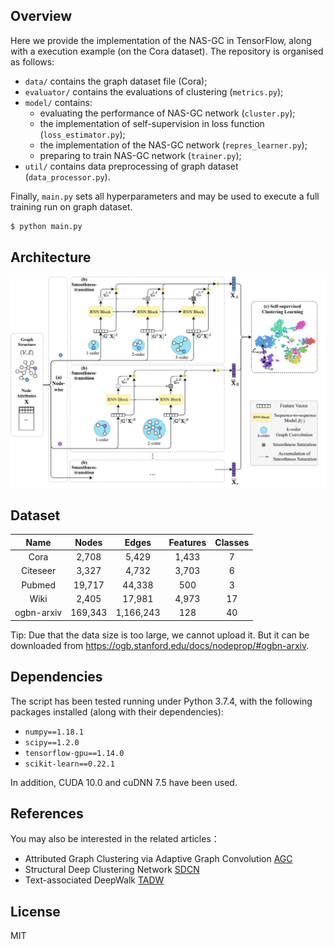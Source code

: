 ## Overview
Here we provide the implementation of the NAS-GC in TensorFlow, along with a
 execution example (on the Cora dataset). The repository is organised as follows:
+ `data/` contains the graph dataset file (Cora);
+ `evaluator/` contains the evaluations of clustering (`metrics.py`);
+ `model/` contains:
  + evaluating the performance of NAS-GC network (`cluster.py`);
  + the implementation of self-supervision in loss function (`loss_estimator.py`);
  + the implementation of the NAS-GC network (`repres_learner.py`);
  + preparing to train NAS-GC network (`trainer.py`);
+ `util/` contains data preprocessing of graph dataset (`data_processor.py`).

Finally, `main.py` sets all hyperparameters and may be used to execute a full training run on graph dataset.

```bash
$ python main.py
```

## Architecture

![image](https://github.com/aI-area/NASGC/blob/main/framework.png)

## Dataset
| Name | Nodes | Edges | Features | Classes |
| :--: | :---: | :---: | :------: | :-----: |
| Cora | 2,708 | 5,429 |  1,433   |    7    |
| Citeseer | 3,327 | 4,732 |  3,703   |    6    |
| Pubmed | 19,717 | 44,338 |  500   |    3    |
| Wiki | 2,405 | 17,981 |  4,973   |    17    |
| ogbn-arxiv | 169,343 | 1,166,243 |  128   |    40    |

Tip: Due that the data size is too large, we cannot upload it. But it can be downloaded from https://ogb.stanford.edu/docs/nodeprop/#ogbn-arxiv.

## Dependencies
The script has been tested running under Python 3.7.4, with the following packages installed (along with their dependencies):
+ `numpy==1.18.1`
+ `scipy==1.2.0`
+ `tensorflow-gpu==1.14.0`
+ `scikit-learn==0.22.1 `

In addition, CUDA 10.0 and cuDNN 7.5 have been used.

## References

You may also be interested in the related articles：

+ Attributed Graph Clustering via Adaptive Graph Convolution [AGC]( https://github.com/karenlatong/AGC-master)
+ Structural Deep Clustering Network [SDCN](https://github.com/bdy9527/SDCN)
+ Text-associated DeepWalk [TADW](https://github.com/benedekrozemberczki/TADW)

## License

MIT
